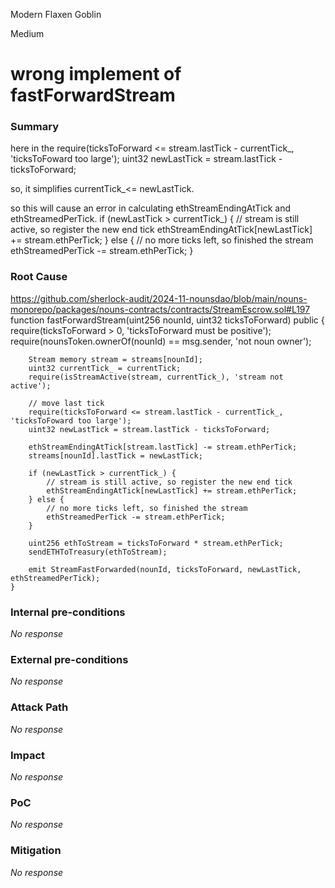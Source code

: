 Modern Flaxen Goblin

Medium

# wrong implement of fastForwardStream

### Summary

here in the   require(ticksToForward <= stream.lastTick - currentTick_, 'ticksToFoward too large');
        uint32 newLastTick = stream.lastTick - ticksToForward;
           
   so, it simplifies  currentTick_<= newLastTick.


so this will cause an error in calculating ethStreamEndingAtTick and ethStreamedPerTick.
         if (newLastTick > currentTick_) {
            // stream is still active, so register the new end tick
            ethStreamEndingAtTick[newLastTick] += stream.ethPerTick;
        } else {
            // no more ticks left, so finished the stream
            ethStreamedPerTick -= stream.ethPerTick;
        }


### Root Cause

  https://github.com/sherlock-audit/2024-11-nounsdao/blob/main/nouns-monorepo/packages/nouns-contracts/contracts/StreamEscrow.sol#L197
    function fastForwardStream(uint256 nounId, uint32 ticksToForward) public {
        require(ticksToForward > 0, 'ticksToForward must be positive');
        require(nounsToken.ownerOf(nounId) == msg.sender, 'not noun owner');

        Stream memory stream = streams[nounId];
        uint32 currentTick_ = currentTick;
        require(isStreamActive(stream, currentTick_), 'stream not active');

        // move last tick
        require(ticksToForward <= stream.lastTick - currentTick_, 'ticksToFoward too large');
        uint32 newLastTick = stream.lastTick - ticksToForward;

        ethStreamEndingAtTick[stream.lastTick] -= stream.ethPerTick;
        streams[nounId].lastTick = newLastTick;

        if (newLastTick > currentTick_) {
            // stream is still active, so register the new end tick
            ethStreamEndingAtTick[newLastTick] += stream.ethPerTick;
        } else {
            // no more ticks left, so finished the stream
            ethStreamedPerTick -= stream.ethPerTick;
        }

        uint256 ethToStream = ticksToForward * stream.ethPerTick;
        sendETHToTreasury(ethToStream);

        emit StreamFastForwarded(nounId, ticksToForward, newLastTick, ethStreamedPerTick);
    }

### Internal pre-conditions

_No response_

### External pre-conditions

_No response_

### Attack Path

_No response_

### Impact

_No response_

### PoC

_No response_

### Mitigation

_No response_